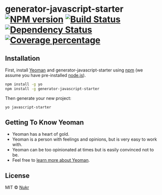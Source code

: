 # generator-javascript-starter [![NPM version][npm-image]][npm-url] [![Build Status][travis-image]][travis-url] [![Dependency Status][daviddm-image]][daviddm-url] [![Coverage percentage][coveralls-image]][coveralls-url]
> 

## Installation

First, install [Yeoman](http://yeoman.io) and generator-javascript-starter using [npm](https://www.npmjs.com/) (we assume you have pre-installed [node.js](https://nodejs.org/)).

```bash
npm install -g yo
npm install -g generator-javascript-starter
```

Then generate your new project:

```bash
yo javascript-starter
```

## Getting To Know Yeoman

 * Yeoman has a heart of gold.
 * Yeoman is a person with feelings and opinions, but is very easy to work with.
 * Yeoman can be too opinionated at times but is easily convinced not to be.
 * Feel free to [learn more about Yeoman](http://yeoman.io/).

## License

MIT © [Nukr]()


[npm-image]: https://badge.fury.io/js/generator-javascript-starter.svg
[npm-url]: https://npmjs.org/package/generator-javascript-starter
[travis-image]: https://travis-ci.org/nukr/generator-javascript-starter.svg?branch=master
[travis-url]: https://travis-ci.org/nukr/generator-javascript-starter
[daviddm-image]: https://david-dm.org/nukr/generator-javascript-starter.svg?theme=shields.io
[daviddm-url]: https://david-dm.org/nukr/generator-javascript-starter
[coveralls-image]: https://coveralls.io/repos/nukr/generator-javascript-starter/badge.svg
[coveralls-url]: https://coveralls.io/r/nukr/generator-javascript-starter
